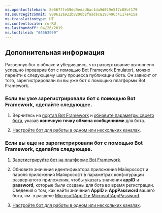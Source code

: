 ```yaml
---
ms.openlocfilehash: 8e5677fe59dd9edad6ac1da9d029e5f7c08bf179
ms.sourcegitcommit: 980612a922b8290b2faadaca193496c4117e415a
ms.translationtype: HT
ms.contentlocale: ru-RU
ms.lasthandoff: 04/26/2019
ms.locfileid: "64563959"
---
```

## <a name="next-steps"></a>Дополнительная информация
Развернув бот в облаке и убедившись, что развертывание выполнено успешно (проверив бот с помощью Bot Framework Emulator), можно перейти к следующему шагу процесса публикации бота. Он зависит от того, зарегистрировали ли вы уже бот с помощью платформы Bot Framework.

### <a name="if-you-have-already-registered-your-bot-with-the-bot-framework"></a>Если вы уже зарегистрировали бот с помощью Bot Framework, сделайте следующее.

1. Вернитесь на <a href="https://dev.botframework.com" target="_blank">портал Bot Framework</a> и [обновите параметры своего бота](~/bot-service-manage-settings.md), указав **конечную точку обмена сообщениями** для бота.

2. [Настройте бот для работы в одном или нескольких каналах](~/bot-service-manage-channels.md).

### <a name="if-you-have-not-yet-registered-your-bot-with-the-bot-framework"></a>Если вы еще не зарегистрировали бот с помощью Bot Framework, сделайте следующее.

1. [Зарегистрируйте бот на платформе Bot Framework](~/bot-service-quickstart-registration.md).

2. Обновите значения идентификатора приложения Майкрософт и пароля приложения Майкрософт в параметрах конфигурации развернутого приложения, чтобы указать значения **appID** и **password**, которые были созданы для бота во время регистрации. Сведения о том, как найти значения **AppID** и **AppPassword** вашего бота, см. в разделе [MicrosoftAppID и MicrosoftAppPassword](~/bot-service-manage-overview.md#microsoftappid-and-microsoftapppassword).

3. [Настройте бот для работы в одном или нескольких каналах](~/bot-service-manage-channels.md).
